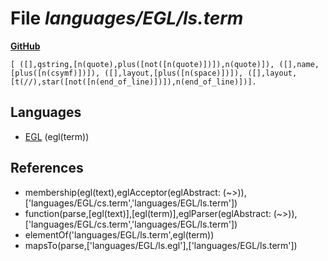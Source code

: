 # File _languages/EGL/ls.term_
**[GitHub](https://github.com/softlang/yas/blob/master/languages/EGL/ls.term)**
```
[ ([],qstring,[n(quote),plus([not([n(quote)])]),n(quote)]), ([],name,[plus([n(csymf)])]), ([],layout,[plus([n(space)])]), ([],layout,[t(//),star([not([n(end_of_line)])]),n(end_of_line)])].
```

## Languages
* [EGL](../languages/EGL.md) (egl(term))

## References
* membership(egl(text),eglAcceptor(eglAbstract: (~>)),['languages/EGL/cs.term','languages/EGL/ls.term'])
* function(parse,[egl(text)],[egl(term)],eglParser(eglAbstract: (~>)),['languages/EGL/cs.term','languages/EGL/ls.term'])
* elementOf('languages/EGL/ls.term',egl(term))
* mapsTo(parse,['languages/EGL/ls.egl'],['languages/EGL/ls.term'])
